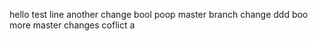 hello
test line
another change
bool
poop
master branch change
ddd
boo
more master changes
coflict
a

